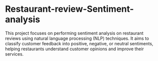 # Restaurant-review-Sentiment-analysis
This project focuses on performing sentiment analysis on restaurant reviews using natural language processing (NLP) techniques. It aims to classify customer feedback into positive, negative, or neutral sentiments, helping restaurants understand customer opinions and improve their services. 

